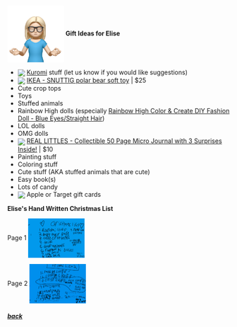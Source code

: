 <img src="assets/images/elise2.png" align="center" width="128" > **Gift Ideas for Elise**

- <a href="https://www.sanrio.com/collections/kuromi"><img src="https://i.shgcdn.com/d4d32e40-f454-4eee-b0ee-43a03f927768/-/format/auto/-/preview/3000x3000/-/quality/lighter/" align="center" width="64" ></a> [Kuromi](https://www.sanrio.com/collections/kuromi) stuff (let us know if you would like suggestions)
- <a href="https://www.ikea.com/us/en/p/snuttig-soft-toy-polar-bear-white-30298103/"><img src="https://www.ikea.com/us/en/images/products/snuttig-soft-toy-polar-bear-white__0710183_pe727386_s5.jpg?f=xl" align="center" width="64" ></a> [IKEA - SNUTTIG polar bear soft toy](https://www.ikea.com/us/en/p/snuttig-soft-toy-polar-bear-white-30298103/) |
  $25
- Cute crop tops
- Toys
- Stuffed animals
- Rainbow High dolls (especially [Rainbow High Color & Create DIY Fashion Doll - Blue Eyes/Straight Hair](https://www.target.com/p/rainbow-high-color-38-create-diy-fashion-doll-blue-eyes-straight-hair/-/A-88084809))
- LOL dolls
- OMG dolls
- <a href="https://www.amazon.com/REAL-LITTLES-S7-Journal-Pk/dp/B0BQNFJTP3/"><img src="https://m.media-amazon.com/images/I/71RUMCMWAML._AC_SL1500_.jpg" align="center" width="64" ></a> [REAL LITTLES - Collectible 50 Page Micro Journal with 3 Surprises Inside!](https://www.amazon.com/REAL-LITTLES-S7-Journal-Pk/dp/B0BQNFJTP3/) |
  $10
- Painting stuff
- Coloring stuff
- Cute stuff (AKA stuffed animals that are cute)
- Easy book(s)
- Lots of candy
- <img src="https://www.justdrums.com/wp-content/uploads/2018/12/giftcard_image1.png" align="center" width="64"> Apple or Target gift cards

**Elise's Hand Written Christmas List**

Page 1 <a href="assets/images/elise-list1.jpeg"><img src="assets/images/elise-list1.jpeg" align="center" width="128" ></a>

Page 2 <a href="assets/images/elise-list2.jpeg"><img src="assets/images/elise-list2.jpeg" align="center" width="128" ></a>

<!--
<a href="link"><img src="imagelink" align="center" width="64" ></a> [ItemName](link) |
$price
-->

##### [back](readme.md)
